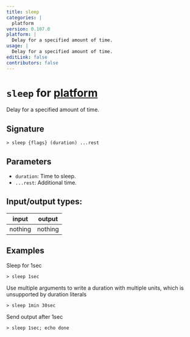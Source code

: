 ```yaml
---
title: sleep
categories: |
  platform
version: 0.107.0
platform: |
  Delay for a specified amount of time.
usage: |
  Delay for a specified amount of time.
editLink: false
contributors: false
---
```

<!-- This file is automatically generated. Please edit the command in https://github.com/nushell/nushell instead. -->

# `sleep` for [platform](/commands/categories/platform.md)

<div class='command-title'>Delay for a specified amount of time.</div>

## Signature

```> sleep {flags} (duration) ...rest```

## Parameters

 -  `duration`: Time to sleep.
 -  `...rest`: Additional time.


## Input/output types:

| input   | output  |
| ------- | ------- |
| nothing | nothing |
## Examples

Sleep for 1sec
```nu
> sleep 1sec

```

Use multiple arguments to write a duration with multiple units, which is unsupported by duration literals
```nu
> sleep 1min 30sec

```

Send output after 1sec
```nu
> sleep 1sec; echo done

```
